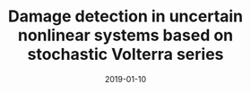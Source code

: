 ---
title: "Damage detection in uncertain nonlinear systems based on stochastic Volterra series"
authors: "L. G. G. Villani, S. da Silva, A. Cunha Jr, and M. D. Todd"
journal: "Mechanical Systems and Signal Processing"
year: "2019"
volume: "125"
pages: "288-310"
doi: "https://doi.org/10.1016/j.ymssp.2018.07.028"
pdf: "https://doi.org/10.1016/j.ymssp.2018.07.028"
arxiv: 
hal: "https://hal.archives-ouvertes.fr/hal-01861850"
image: "GraphicalAbstract_Paper_2019_MSSP1.png"
layout: none
date: 2019-01-10
collection: publications
category: manuscripts
permalink: /publications/JournalPaper_2019_MSSP_v125_pp288-310
---